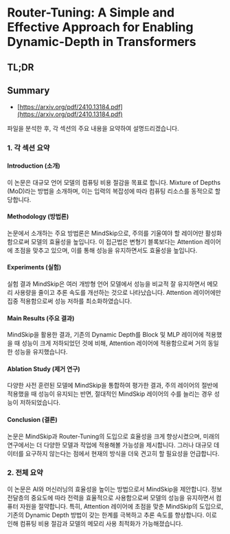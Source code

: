 # Router-Tuning: A Simple and Effective Approach for Enabling Dynamic-Depth in Transformers
## TL;DR
## Summary
- [https://arxiv.org/pdf/2410.13184.pdf](https://arxiv.org/pdf/2410.13184.pdf)

파일을 분석한 후, 각 섹션의 주요 내용을 요약하여 설명드리겠습니다. 

### 1. 각 섹션 요약

#### Introduction (소개)
이 논문은 대규모 언어 모델의 컴퓨팅 비용 절감을 목표로 합니다. Mixture of Depths (MoD)라는 방법을 소개하며, 이는 입력의 복잡성에 따라 컴퓨팅 리소스를 동적으로 할당합니다.

#### Methodology (방법론)
논문에서 소개하는 주요 방법론은 MindSkip으로, 주의를 기울여야 할 레이어만 활성화함으로써 모델의 효율성을 높입니다. 이 접근법은 변형기 블록보다는 Attention 레이어에 초점을 맞추고 있으며, 이를 통해 성능을 유지하면서도 효율성을 높입니다.

#### Experiments (실험)
실험 결과 MindSkip은 여러 개방형 언어 모델에서 성능을 비교적 잘 유지하면서 메모리 사용량을 줄이고 추론 속도를 개선하는 것으로 나타났습니다. Attention 레이어에만 집중 적용함으로써 성능 저하를 최소화하였습니다.

#### Main Results (주요 결과)
MindSkip을 활용한 결과, 기존의 Dynamic Depth를 Block 및 MLP 레이어에 적용했을 때 성능이 크게 저하되었던 것에 비해, Attention 레이어에 적용함으로써 거의 동일한 성능을 유지했습니다.

#### Ablation Study (제거 연구)
다양한 사전 훈련된 모델에 MindSkip을 통합하여 평가한 결과, 주의 레이어의 절반에 적용했을 때 성능이 유지되는 반면, 절대적인 MindSkip 레이어의 수를 늘리는 경우 성능이 저하되었습니다.

#### Conclusion (결론)
논문은 MindSkip과 Router-Tuning의 도입으로 효율성을 크게 향상시켰으며, 미래의 연구에서는 더 다양한 모델과 작업에 적용해볼 가능성을 제시합니다. 그러나 대규모 데이터를 요구하지 않는다는 점에서 현재의 방식을 더욱 견고히 할 필요성을 언급합니다.

### 2. 전체 요약
이 논문은 AI와 머신러닝의 효율성을 높이는 방법으로서 MindSkip을 제안합니다. 정보 전달층의 중요도에 따라 전력을 효율적으로 사용함으로써 모델의 성능을 유지하면서 컴퓨터 자원을 절약합니다. 특히, Attention 레이어에 초점을 맞춘 MindSkip의 도입으로, 기존의 Dynamic Depth 방법이 갖는 한계를 극복하고 추론 속도를 향상합니다. 이로 인해 컴퓨팅 비용 절감과 모델의 메모리 사용 최적화가 가능해졌습니다.